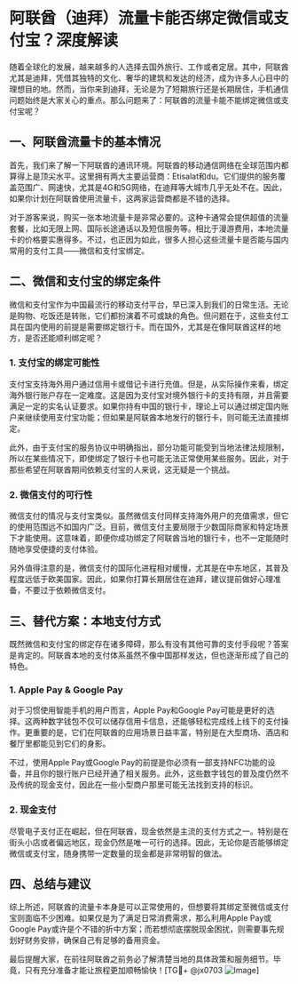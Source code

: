 # 阿联酋（迪拜）流量卡能否绑定微信或支付宝？深度解读

随着全球化的发展，越来越多的人选择去国外旅行、工作或者定居。其中，阿联酋尤其是迪拜，凭借其独特的文化、奢华的建筑和发达的经济，成为许多人心目中的理想目的地。然而，当你来到迪拜，无论是为了短期旅行还是长期居住，手机通信问题始终是大家关心的重点。那么问题来了：阿联酋的流量卡能不能绑定微信或支付宝呢？

## 一、阿联酋流量卡的基本情况

首先，我们来了解一下阿联酋的通讯环境。阿联酋的移动通信网络在全球范围内都算得上是顶尖水平。这里拥有两大主要运营商：Etisalat和du。它们提供的服务覆盖范围广、网速快，尤其是4G和5G网络，在迪拜等大城市几乎无处不在。因此，如果你计划在阿联酋使用流量卡，这两家运营商都是不错的选择。

对于游客来说，购买一张本地流量卡是非常必要的。这种卡通常会提供超值的流量套餐，比如无限上网、国际长途通话以及短信服务等。相比于漫游费用，本地流量卡的价格要实惠得多。不过，也正因为如此，很多人担心这些流量卡是否能与国内常用的支付工具——微信和支付宝绑定。

## 二、微信和支付宝的绑定条件

微信和支付宝作为中国最流行的移动支付平台，早已深入到我们的日常生活。无论是购物、吃饭还是转账，它们都扮演着不可或缺的角色。但问题在于，这些支付工具在国内使用的前提是需要绑定银行卡。而在国外，尤其是在像阿联酋这样的地方，是否还能顺利绑定呢？

### 1. 支付宝的绑定可能性

支付宝支持海外用户通过信用卡或借记卡进行充值。但是，从实际操作来看，绑定海外银行账户存在一定难度。这是因为支付宝对境外银行卡的支持有限，并且需要满足一定的实名认证要求。如果你持有中国的银行卡，理论上可以通过绑定国内账户来继续使用支付宝功能；但如果是阿联酋本地发行的银行卡，则可能无法直接绑定。

此外，由于支付宝的服务协议中明确指出，部分功能可能受到当地法律法规限制，所以在某些情况下，即使绑定了银行卡也可能无法正常使用某些服务。因此，对于那些希望在阿联酋期间依赖支付宝的人来说，这无疑是一个挑战。

### 2. 微信支付的可行性

微信支付的情况与支付宝类似。虽然微信支付同样支持海外用户的充值需求，但它的使用范围远不如国内广泛。目前，微信支付主要局限于少数国际商家和特定场景下才能使用。这意味着，即便你成功绑定了阿联酋当地的银行卡，也不一定能随时随地享受便捷的支付体验。

另外值得注意的是，微信支付的国际化进程相对缓慢，尤其是在中东地区，其普及程度远低于欧美国家。因此，如果你打算长期居住在迪拜，建议提前做好心理准备，不要过于依赖微信支付。

## 三、替代方案：本地支付方式

既然微信和支付宝的绑定存在诸多障碍，那么有没有其他可靠的支付手段呢？答案是肯定的。阿联酋本地的支付体系虽然不像中国那样发达，但也逐渐形成了自己的特色。

### 1. Apple Pay & Google Pay

对于习惯使用智能手机的用户而言，Apple Pay和Google Pay可能是更好的选择。这两种数字钱包不仅可以储存信用卡信息，还能够轻松完成线上线下的支付操作。更重要的是，它们在阿联酋的应用场景日益丰富，特别是在大型商场、酒店和餐厅里都能见到它们的身影。

不过，使用Apple Pay或Google Pay的前提是你必须有一部支持NFC功能的设备，并且你的银行账户已经开通了相关服务。此外，这些数字钱包的普及度仍然不及传统的现金支付，因此在一些小型商户那里可能无法找到支持的标识。

### 2. 现金支付

尽管电子支付正在崛起，但在阿联酋，现金依然是主流的支付方式之一。特别是在街头小店或者偏远地区，现金仍然是唯一可行的选择。因此，无论你是否能够绑定微信或支付宝，随身携带一定数量的现金都是非常明智的做法。

## 四、总结与建议

综上所述，阿联酋的流量卡本身是可以正常使用的，但想要将其绑定至微信或支付宝则面临不少困难。如果仅是为了满足日常消费需求，那么利用Apple Pay或Google Pay或许是个不错的折中方案；而若想彻底摆脱现金困扰，则需要事先规划好财务安排，确保自己有足够的备用资金。

最后提醒大家，在前往阿联酋之前务必了解清楚当地的具体政策和服务细节。毕竟，只有充分准备才能让旅程更加顺畅愉快！[TG💪+ @jx0703 ![Image](https://github.com/user-attachments/assets/dbca1d08-cadb-493c-b0ec-ad6f7a83f270)]